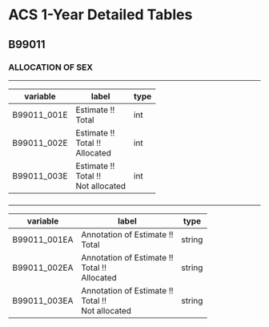 # ACS 1-Year Detailed Tables

## B99011

### ALLOCATION OF SEX

___

| variable | label | type |
| ----- | ----- | ----- |
| B99011_001E | Estimate !!<br>Total | int |
| B99011_002E | Estimate !!<br>Total !!<br>Allocated | int |
| B99011_003E | Estimate !!<br>Total !!<br>Not allocated | int |
### 

___

| variable | label | type |
| ----- | ----- | ----- |
| B99011_001EA | Annotation of Estimate !!<br>Total | string |
| B99011_002EA | Annotation of Estimate !!<br>Total !!<br>Allocated | string |
| B99011_003EA | Annotation of Estimate !!<br>Total !!<br>Not allocated | string |

